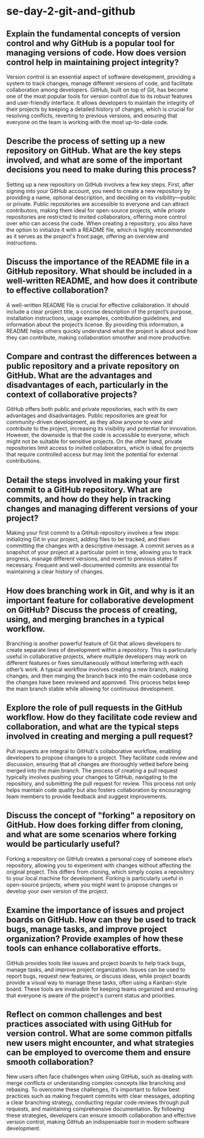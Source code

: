 # se-day-2-git-and-github
## Explain the fundamental concepts of version control and why GitHub is a popular tool for managing versions of code. How does version control help in maintaining project integrity?
Version control is an essential aspect of software development, providing a system to track changes, manage different versions of code, and facilitate collaboration among developers. GitHub, built on top of Git, has become one of the most popular tools for version control due to its robust features and user-friendly interface. It allows developers to maintain the integrity of their projects by keeping a detailed history of changes, which is crucial for resolving conflicts, reverting to previous versions, and ensuring that everyone on the team is working with the most up-to-date code.

## Describe the process of setting up a new repository on GitHub. What are the key steps involved, and what are some of the important decisions you need to make during this process?
Setting up a new repository on GitHub involves a few key steps. First, after signing into your GitHub account, you need to create a new repository by providing a name, optional description, and deciding on its visibility—public or private. Public repositories are accessible to everyone and can attract contributors, making them ideal for open-source projects, while private repositories are restricted to invited collaborators, offering more control over who can access the code. When creating a repository, you also have the option to initialize it with a README file, which is highly recommended as it serves as the project's front page, offering an overview and instructions.

## Discuss the importance of the README file in a GitHub repository. What should be included in a well-written README, and how does it contribute to effective collaboration?
A well-written README file is crucial for effective collaboration. It should include a clear project title, a concise description of the project’s purpose, installation instructions, usage examples, contribution guidelines, and information about the project’s license. By providing this information, a README helps others quickly understand what the project is about and how they can contribute, making collaboration smoother and more productive.

## Compare and contrast the differences between a public repository and a private repository on GitHub. What are the advantages and disadvantages of each, particularly in the context of collaborative projects?
GitHub offers both public and private repositories, each with its own advantages and disadvantages. Public repositories are great for community-driven development, as they allow anyone to view and contribute to the project, increasing its visibility and potential for innovation. However, the downside is that the code is accessible to everyone, which might not be suitable for sensitive projects. On the other hand, private repositories limit access to invited collaborators, which is ideal for projects that require controlled access but may limit the potential for external contributions.

## Detail the steps involved in making your first commit to a GitHub repository. What are commits, and how do they help in tracking changes and managing different versions of your project?
Making your first commit to a GitHub repository involves a few steps: initializing Git in your project, adding files to be tracked, and then committing the changes with a descriptive message. A commit serves as a snapshot of your project at a particular point in time, allowing you to track progress, manage different versions, and revert to previous states if necessary. Frequent and well-documented commits are essential for maintaining a clear history of changes.

## How does branching work in Git, and why is it an important feature for collaborative development on GitHub? Discuss the process of creating, using, and merging branches in a typical workflow.
Branching is another powerful feature of Git that allows developers to create separate lines of development within a repository. This is particularly useful in collaborative projects, where multiple developers may work on different features or fixes simultaneously without interfering with each other’s work. A typical workflow involves creating a new branch, making changes, and then merging the branch back into the main codebase once the changes have been reviewed and approved. This process helps keep the main branch stable while allowing for continuous development.

## Explore the role of pull requests in the GitHub workflow. How do they facilitate code review and collaboration, and what are the typical steps involved in creating and merging a pull request?
Pull requests are integral to GitHub's collaborative workflow, enabling developers to propose changes to a project. They facilitate code review and discussion, ensuring that all changes are thoroughly vetted before being merged into the main branch. The process of creating a pull request typically involves pushing your changes to GitHub, navigating to the repository, and submitting the pull request for review. This process not only helps maintain code quality but also fosters collaboration by encouraging team members to provide feedback and suggest improvements.

## Discuss the concept of "forking" a repository on GitHub. How does forking differ from cloning, and what are some scenarios where forking would be particularly useful?
Forking a repository on GitHub creates a personal copy of someone else’s repository, allowing you to experiment with changes without affecting the original project. This differs from cloning, which simply copies a repository to your local machine for development. Forking is particularly useful in open-source projects, where you might want to propose changes or develop your own version of the project.

## Examine the importance of issues and project boards on GitHub. How can they be used to track bugs, manage tasks, and improve project organization? Provide examples of how these tools can enhance collaborative efforts.
GitHub provides tools like issues and project boards to help track bugs, manage tasks, and improve project organization. Issues can be used to report bugs, request new features, or discuss ideas, while project boards provide a visual way to manage these tasks, often using a Kanban-style board. These tools are invaluable for keeping teams organized and ensuring that everyone is aware of the project's current status and priorities.

## Reflect on common challenges and best practices associated with using GitHub for version control. What are some common pitfalls new users might encounter, and what strategies can be employed to overcome them and ensure smooth collaboration?
New users often face challenges when using GitHub, such as dealing with merge conflicts or understanding complex concepts like branching and rebasing. To overcome these challenges, it's important to follow best practices such as making frequent commits with clear messages, adopting a clear branching strategy, conducting regular code reviews through pull requests, and maintaining comprehensive documentation. By following these strategies, developers can ensure smooth collaboration and effective version control, making GitHub an indispensable tool in modern software development.
